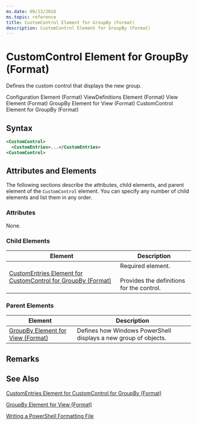 ```yaml
---
ms.date: 09/13/2016
ms.topic: reference
title: CustomControl Element for GroupBy (Format)
description: CustomControl Element for GroupBy (Format)
---
```

# CustomControl Element for GroupBy (Format)

Defines the custom control that displays the new group.

Configuration Element (Format)
ViewDefinitions Element (Format)
View Element (Format)
GroupBy Element for View (Format)
CustomControl Element for GroupBy (Format)

## Syntax

```xml
<CustomControl>
  <CustomEntries>...</CustomEntries>
<CustomControl>
```

## Attributes and Elements

The following sections describe the attributes, child elements, and parent element of the `CustomControl` element. You can specify any number of child elements and list them in any order.

### Attributes

None.

### Child Elements

|Element|Description|
|-------------|-----------------|
|[CustomEntries Element for CustomControl for GroupBy (Format)](./customentries-element-for-customcontrol-for-groupby-format.md)|Required element.<br /><br /> Provides the definitions for the control.|

### Parent Elements

|Element|Description|
|-------------|-----------------|
|[GroupBy Element for View (Format)](./groupby-element-for-view-format.md)|Defines how Windows PowerShell displays a new group of objects.|

## Remarks

## See Also

[CustomEntries Element for CustomControl for GroupBy (Format)](./customentries-element-for-customcontrol-for-groupby-format.md)

[GroupBy Element for View (Format)](./groupby-element-for-view-format.md)

[Writing a PowerShell Formatting File](./writing-a-powershell-formatting-file.md)
